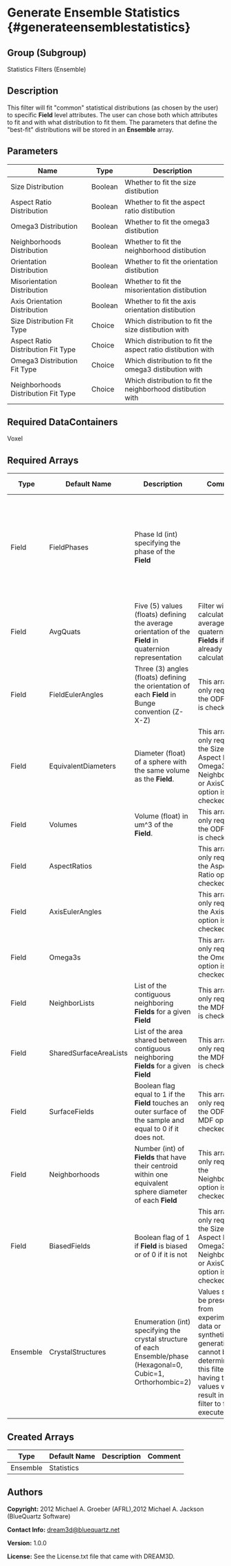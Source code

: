 Generate Ensemble Statistics {#generateensemblestatistics}
==========

## Group (Subgroup) ##
Statistics Filters (Ensemble)

## Description ##
This filter will fit "common" statistical distributions (as chosen by the user) to specific **Field** level attributes.  The user can chose both which attributes to fit and with what distribution to fit them.  The parameters that define the "best-fit" distributions will be stored in an **Ensemble** array.

## Parameters ##
| Name | Type | Description |
|------|------| ----------- |
| Size Distribution | Boolean | Whether to fit the size distibution |
| Aspect Ratio Distribution | Boolean | Whether to fit the aspect ratio distibution |
| Omega3 Distribution | Boolean | Whether to fit the omega3 distibution |
| Neighborhoods Distribution | Boolean | Whether to fit the neighborhood distibution |
| Orientation Distribution| Boolean | Whether to fit the orientation distibution |
| Misorientation Distribution | Boolean | Whether to fit the misorientation distibution |
| Axis Orientation Distribution | Boolean | Whether to fit the axis orientation distibution |
| Size Distribution Fit Type | Choice | Which distribution to fit the size distibution with |
| Aspect Ratio Distribution Fit Type | Choice | Which distribution to fit the aspect ratio distibution with |
| Omega3 Distribution Fit Type | Choice | Which distribution to fit the omega3 distibution with |
| Neighborhoods Distribution Fit Type | Choice | Which distribution to fit the neighborhood distibution with |

## Required DataContainers ##
Voxel

## Required Arrays ##

| Type | Default Name | Description | Comment | Filters Known to Create Data |
|------|--------------|-------------|---------|-----|
| Field | FieldPhases | Phase Id (int) specifying the phase of the **Field**| | Find Field Phases (Generic), Read Field Info File (IO), Pack Primary Phases (SyntheticBuilding), Insert Precipitate Phases (SyntheticBuilding), Establish Matrix Phase (SyntheticBuilding) |
| Field | AvgQuats | Five (5) values (floats) defining the average orientation of the **Field** in quaternion representation | Filter will calculate average quaternions for **Fields** if not already calculated. | Find Field Average Orientations (Statistics) |
| Field | FieldEulerAngles | Three (3) angles (floats) defining the orientation of each **Field** in Bunge convention (Z-X-Z) | This array is only required if the ODF option is checked | Find Field Average Orientations (Statistics) |
| Field | EquivalentDiameters | Diameter (float) of a sphere with the same volume as the **Field**. | This array is only required if the Size, Aspect Ratio, Omega3, Neighborhoods or AxisODF option is checked | Find Field Sizes (Statistics) |
| Field | Volumes | Volume (float) in um^3 of the **Field**. | This array is only required if the ODF option is checked | Find Field Sizes (Statistics) |
| Field | AspectRatios |  | This array is only required if the Aspect Ratio option is checked | Find Field Shapes (Statistics) |
| Field | AxisEulerAngles |  | This array is only required if the AxisODF option is checked | Find Field Shapes (Statistics) |
| Field | Omega3s |  | This array is only required if the Omega3 option is checked | Find Field Shapes (Statistics) |
| Field | NeighborLists | List of the  contiguous neighboring **Fields** for a given **Field** | This array is only required if the MDF option is checked | Find Field Neighbors (Statistics) |
| Field | SharedSurfaceAreaLists | List of the area shared between contiguous neighboring **Fields** for a given **Field** | This array is only required if the MDF option is checked | Find Field Neighbors (Statistics) |
| Field | SurfaceFields | Boolean flag equal to 1 if the **Field** touches an outer surface of the sample and equal to 0 if it does not. | This array is only required if the ODF or MDF option is checked | Find Surface Fields (Generic)
| Field | Neighborhoods | Number (int) of **Fields** that have their centroid within one equivalent sphere diameter of each **Field** | This array is only required if the Neighborhoods option is checked | Find Field Neighborhoods (Statistics)
| Field | BiasedFields | Boolean flag of 1 if **Field** is biased or of 0 if it is not | This array is only required if the Size, Aspect Ratio, Omega3, Neighborhoods or AxisODF option is checked | Find Biased Fields (Bounding Box) (Generic) |
| Ensemble | CrystalStructures | Enumeration (int) specifying the crystal structure of each Ensemble/phase (Hexagonal=0, Cubic=1, Orthorhombic=2) | Values should be present from experimental data or synthetic generation and cannot be determined by this filter. Not having these values will result in the filter to fail/not execute. | Read H5Ebsd File (IO), Read Ensemble Info File (IO), Initialize Synthetic Volume (SyntheticBuilding) |

## Created Arrays ##
| Type | Default Name | Description | Comment |
|------|--------------|-------------|---------|
| Ensemble | Statistics |  |  |

## Authors ##

**Copyright:** 2012 Michael A. Groeber (AFRL),2012 Michael A. Jackson (BlueQuartz Software)

**Contact Info:** dream3d@bluequartz.net

**Version:** 1.0.0

**License:**  See the License.txt file that came with DREAM3D.



